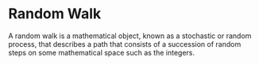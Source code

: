 # Random Walk
A random walk is a mathematical object, known as a stochastic or random process, that describes a path that consists of a succession of random steps on some mathematical space such as the integers.
